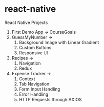 # react-native

React Native Projects

1. First Demo App -> CourseGoals
2. GuessMyNumber ->
    1. Background Image with Linear Gradient
    2. Custom Buttons
    3. Responsive UI
3. Recipes ->
    1. Navigation
    2. Redux
4. Expense Tracker ->
    1. Context
    2. Tab Navigation
    3. Form Input Handling
    4. Error Handling
    5. HTTP Requests through AXIOS
